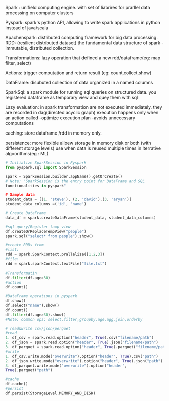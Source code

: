 Spark : unifield computing engine. with set of liabrires for prarllel data 
processing on computer clusters

Pyspark: spark's python API, allowing to write spark applications in 
python instead of java/scala

Apachenspark: distributed computing framework for big data processing.
RDD: (resilient distributed dataset) the fundamental data structure of 
spark -immutable, distributed collection.

Transformations: lazy operation that defined a new rdd/dataframe(eg:  map 
filter, select)

Actions: trigger computation and return result (eg: count,collect,show)

DataFrame: disubuted collection of data organized in a named columns

SparkSql: a spark module for running sql queries on structured data. you 
registered dataframe as temporary view and quey them with sql

Lazy evaluation: in spark transformation are not executed immediately. 
they are recorded in dag(directed acyclic graph) execution happens only 
when an action called
-optimize execution plan
-avoids unnecessary computations

caching: store dataframe /rdd in memory only.

persistence: more flexible alloew storage in memory disk or both (with 
different storage levels) use when data is reused multiple times in 
iterrative algoorithms(eg : ML)


```python
# Initialize SparkSession in Pyspark
from pyspark.sql import SparkSession

spark = SparkSession.builder.appName().getOrCreate()
# Note: "SparkSession is the entry point for DataFrame and SQL 
functionalities in pyspark"

# Sample data
student_data = [(1, 'steve'), (2, 'david'),(3, 'aryan')]
student_data_columns =('id', 'name')

# Create DataFrame
data_df = spark.createDataFrame(student_data, student_data_columns)

#sql query/Register tamp view
df.createOrReplaceTempView("people")
spark.sql("select* from people").show()

#create RDDs from 
#list: 
rdd = spark.SparkContext.prallelize([1,2,3])
#file: 
rdd = spark.sparkContext.textFile("file.txt")

#Transformatin
df.filter(df.age>30)
#action
df.count()

#DataFrame operations in pyspark
df.show()
df.select("name").show()
df.count()
df.filter(df.age>30).show()
#Note: common ops: select,filter,groupby,age,agg,join,orderby

# read&write csv/json/perquet
#read
1. df_csv = spark.read.option("header", True).csv("filename/path")
2. df_json = spark.read.option("header", True).json("filename/path")
3. df_parquet = spark.read.option("header", True).parquet("filename/path")
#write
1. df_csv.write.mode("overwrite").option("header", True).csv("path")
2. df_json.write.mode("overwrite").option("header", True).json("path")
3. df_parquet.write.mode("overwrite").option("header", 
True).parquet("path")

#cache
df.cache()
#persist
df.persist(StorageLevel.MEMORY_AND_DISK)


